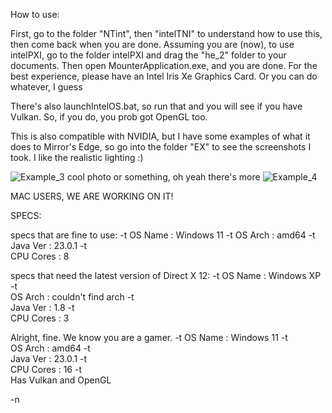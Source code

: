 How to use:

First, go to the folder "NTint", then "intelTNI" to understand how to use this, then come back when you are done. Assuming you are (now), to use intelPXI, go to the folder intelPXI and drag the "he_2" folder to your documents. Then open MounterApplication.exe, and you are done. For the best experience, please have an Intel Iris Xe Graphics Card. Or you can do whatever, I guess

There's also launchIntelOS.bat, so run that and you will see if you have Vulkan. So, if you do, you prob got OpenGL too.

This is also compatible with NVIDIA, but I have some examples of what it does to Mirror's Edge, so go into the folder "EX" to see the screenshots I took.
I like the realistic lighting :)


![Example_3](https://github.com/user-attachments/assets/3e329782-82a6-4810-b4e9-9c4e5d439e5f)
cool photo or something, oh yeah there's more
![Example_4](https://github.com/user-attachments/assets/26bd54bf-3a24-4ff6-93a1-356b0a3740a0)

MAC USERS, WE ARE WORKING ON IT!


SPECS:
 
specs that are fine to use:
-t
      OS Name    : Windows 11
-t
      OS Arch    : amd64
-t      
      Java Ver   : 23.0.1
-t      
      CPU Cores  : 8

specs that need the latest version of Direct X 12:
-t
      OS Name    : Windows XP
-t      
      OS Arch    : couldn't find arch
-t      
      Java Ver   : 1.8
-t    
      CPU Cores  : 3

Alright, fine. We know you are a gamer.
-t
      OS Name    : Windows 11
-t     
      OS Arch    : amd64
-t      
      Java Ver   : 23.0.1
-t      
      CPU Cores  : 16
-t      
      Has Vulkan and OpenGL
      
-n
